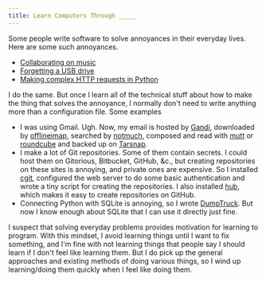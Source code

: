 ```yaml
---
title: Learn Computers Through _____
---
```

Some people write software to solve annoyances in their everyday lives. Here
are some such annoyances.

* [Collaborating on music](http://en.wikipedia.org/wiki/SoundCloud#History)
* [Forgetting a USB drive](http://en.wikipedia.org/wiki/Dropbox_(service)#History)
* [Making complex HTTP requests in Python](http:/python-requests.org)

I do the same. But once I learn all of the technical stuff about how to make
the thing that solves the annoyance, I normally don't need to write anything
more than a configuration file. Some examples

* I was using Gmail. Ugh. Now, my email is hosted by [Gandi](http://gandi.net),
    downloaded by [offlineimap](), searched by [notmuch](), composed and read
    with [mutt]() or [roundcube]() and backed up on [Tarsnap]().
* I make a lot of Git repositories. Some of them contain secrets. I could host
    them on Gitorious, Bitbucket, GitHub, &c., but creating repositories on
    these sites is annoying, and private ones are expensive. So I installed
    [cgit](), configured the web server to do some basic authentication and
    wrote a tiny script for creating the repositories. I also installed
    [hub](), which makes it easy to create repositories on GitHub.
* Connecting Python with SQLite is annoying, so I wrote [DumpTruck](). But now
    I know enough about SQLite that I can use it directly just fine.

I suspect that solving everyday problems provides motivation for learning to
program. With this mindset, I avoid learning things until I want to fix
something, and I'm fine with not learning things that people say I should
learn if I don't feel like learning them. But I do pick up the general
approaches and existing methods of doing various things, so I wind up
learning/doing them quickly when I feel like doing them.


